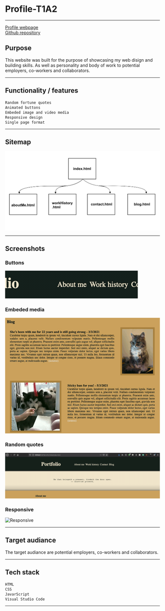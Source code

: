 # Profile-T1A2

---
[Profile webpage](https://rr-593.github.io/portfolio/ "Webpage")</br>
[Github repository](https://github.com/RR-593/Profile-T1A2 "RR-593/Profile-T1A2")

## Purpose

This website was built for the purpose of showcasing my web disign and building skills. As well as personality and body of work to potential employers, co-workers and collaborators.

---

## Functionality / features

    Random fortune quotes
    Animated buttons
    Embeded image and video media
    Responsive design
    Single page format
---

## Sitemap

![sitemap](/SlideDeck/sitemap.png)

---

## Screenshots

### Buttons

![Buttons](/SlideDeck/Components/Button-demo.gif)

### Embeded media

![Media](/SlideDeck/Components/Media.gif)

### Random quotes

![Fortune](/SlideDeck/Components/RanFort-Demonstrated.gif)

### Responsive

![Responsive](/SlideDeck/Components/Responsive.gif)

---

## Target audiance

The target audiance are potential employers, co-workers and collaborators.

---

## Tech stack

    HTML
    CSS
    JavarScript
    Visual Studio Code
---
